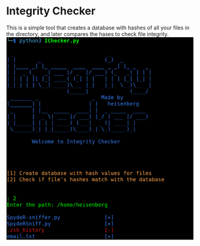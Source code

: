 # Integrity Checker

This is a simple tool that creates a database with hashes of all your files in the directory, and later compares the hases to check file integrity.
<img src="https://github.com/L101111/File-Integrity-Checker/blob/main/screen.png" width="500px"/>

